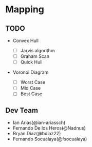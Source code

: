 # Mapping

## TODO

- Convex Hull 
    * [ ] Jarvis algorithm
    * [ ] Graham Scan
    * [ ] Quick Hull
    
    [comment]: <> (Kirckpatrick and Seidel's algorithm)
    [comment]: <> (Randomized Algorithms)

- Voronoi Diagram
    * [ ] Worst Case
    * [ ] Mid Case
    * [ ] Best Case

## Dev Team
- Ian Arias(@ian-ariassch)
- Fernando De los Heros(@Nadnus)
- Bryan Diaz(@bdiaz22)
- Fernando Socualaya(@fsocualaya)  
